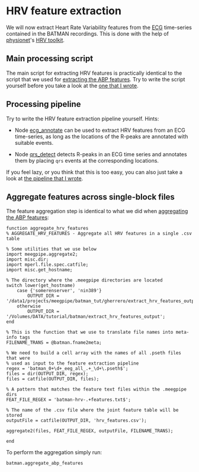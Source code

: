HRV feature extraction
===

We will now extract Heart Rate Variability features from the [ECG][ecg]
time-series contained in the BATMAN recordings. This is done with the help of
[physionet]'s [HRV toolkit][hrv_toolkit].

[ecg]: http://en.wikipedia.org/wiki/Electrocardiography
[hrv_toolkit]: http://physionet.org/tutorials/hrv-toolkit/
[physionet]: http://physionet.org/


## Main processing script

The main script for extracting HRV features is practically identical to the
script that we used for [extracting the ABP features][abp]. Try to write the
script yourself before you take a look at the [one that
I wrote][extract_abp_feat].

[abp]: ./abp_feat.md
[extract_abp_feat]: ./+batman/extract_abp_features.m


## Processing pipeline

Try to write the HRV feature extraction pipeline yourself. Hints:

* Node [ecg_annotate][ecg_annotate] can be used to extract HRV features from an
  ECG time-series, as long as the locations of the R-peaks are annotated with
  suitable events.

[ecg_annotate]: ../../+meegpipe/+node/+ecg_annotate/README.md

* Node [qrs_detect][qrs_detect] detects R-peaks in an ECG time series and
  annotates them by placing `qrs` events at the corresponding locations.

[qrs_detect]: ../../+meegpipe/+node/+qrs_detect/README.md

If you feel lazy, or you think that this is too easy, you can also just take a
look at [the pipeline that I wrote][mypipe].

[mypipe]: ./+batman/extract_hrv_features_pipeline.m


## Aggregate features across single-block files

The feature aggregation step is identical to what we did when [aggregating the
ABP features][abp]:

[abp]: ../abp_feat.md

````
function aggregate_hrv_features
% AGGREGATE_HRV_FEATURES - Aggregate all HRV features in a single .csv table

% Some utilities that we use below
import meegpipe.aggregate2;
import misc.dir;
import mperl.file.spec.catfile;
import misc.get_hostname;

% The directory where the .meegpipe directories are located
switch lower(get_hostname)
    case {'somerenserver', 'nin389'}
        OUTPUT_DIR = '/data1/projects/meegpipe/batman_tut/gherrero/extract_hrv_features_output';
    otherwise
        OUTPUT_DIR = '/Volumes/DATA/tutorial/batman/extract_hrv_features_output';
end

% This is the function that we use to translate file names into meta-info tags
FILENAME_TRANS = @batman.fname2meta;

% We need to build a cell array with the names of all .pseth files that were
% used as input to the feature extraction pipeline
regex = 'batman_0+\d+_eeg_all_.+_\d+\.pseth$';
files = dir(OUTPUT_DIR, regex);
files = catfile(OUTPUT_DIR, files);

% A pattern that matches the feature text files within the .meegpipe dirs
FEAT_FILE_REGEX = 'batman-hrv-.+features.txt$';

% The name of the .csv file where the joint feature table will be stored
outputFile = catfile(OUTPUT_DIR, 'hrv_features.csv');

aggregate2(files, FEAT_FILE_REGEX, outputFile, FILENAME_TRANS);

end
````

To perform the aggregation simply run:

````
batman.aggregate_abp_features
````
